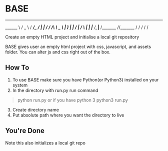 # BASE

__________    _____    ____________________
\______   \  /  _  \  /   _____/\_   _____/
 |    |  _/ /  /_\  \ \_____  \  |    __)_ 
 |    |   \/    |    \/        \ |        |
 |______  /\____|__  /_______  //_______  /
        \/         \/        \/         \/ 

Create an empty HTML project and initialise a local git repository

BASE gives user an empty html project with css, javascript, and assets folder. You can alter js and css right out of the box.


## How To

1. To use BASE make sure you have Python(or Python3) installed on your system
2. In the directory with run.py run command
> python run.py
or if you have python 3
> python3 run.py
3. Create directory name
4. Put absolute path where you want the directory to live

## You're Done

Note this also initializes a local git repo


